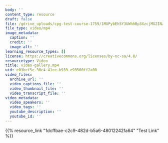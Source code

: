 ```yaml
---
body: ''
content_type: resource
draft: false
file: /gdrive_uploads/cpg-test-course-1759/1MUPybEh5Y3UWhhBp3XzcjMG2INzgReWI/video-gallery.mp4
file_type: video/mp4
image_metadata:
  caption: ''
  credit: ''
  image-alt: ''
learning_resource_types: []
license: https://creativecommons.org/licenses/by-nc-sa/4.0/
resourcetype: Video
title: video-gallery.mp4
uid: e03bcf5e-30c4-41ee-b939-e93500ff2a00
video_files:
  archive_url: ''
  video_captions_file: ''
  video_thumbnail_file: ''
  video_transcript_file: ''
video_metadata:
  video_speakers: ''
  video_tags: ''
  youtube_description: ''
  youtube_id: ''
---
```

{{% resource_link "1dcffbae-c2c9-482d-b5a6-48012242fa64" "Test Link" %}}